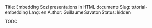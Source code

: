 Title: Embedding Sozi presentations in HTML documents
Slug: tutorial-embedding
Lang: en
Author: Guillaume Savaton
Status: hidden

TODO

